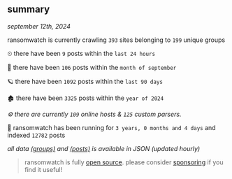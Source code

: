 
## summary
_september 12th, 2024_

ransomwatch is currently crawling `393` sites belonging to `199` unique groups

⏲ there have been `9` posts within the `last 24 hours`

🦈 there have been `106` posts within the `month of september`

🪐 there have been `1092` posts within the `last 90 days`

🏚 there have been `3325` posts within the `year of 2024`

_⚙️ there are currently `109` online hosts & `125` custom parsers._

🦕 ransomwatch has been running for `3 years, 0 months and 4 days` and indexed `12782` posts

_all data  [(groups)](http://ransomwhat.telemetry.ltd/groups) and [(posts)](http://ransomwhat.telemetry.ltd/posts) is available in JSON (updated hourly)_

> ransomwatch is fully [open source](https://github.com/joshhighet/ransomwatch#ransomwatch--). please consider [sponsoring](https://github.com/sponsors/joshhighet) if you find it useful!
